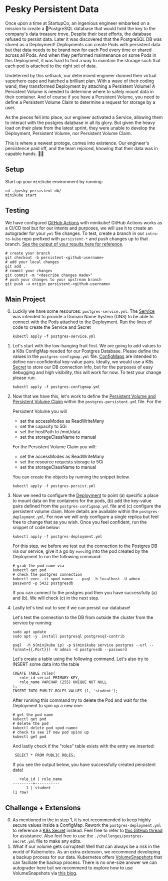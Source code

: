 # Pesky Persistent Data

Once upon a time at StartupCo, an ingenious engineer embarked on a mission to create a 🐘PostgreSQL database that would hold the key to the company's data treasure trove. Despite their best efforts, the database refused to persist data. Later it was discovered that the PostgreSQL DB was stored as a Deployment! Deployments can create Pods with persistent data but that data needs to be brand new for each Pod every time or shared across all Pods. And when they performed maintenance on some Pods in this Deployment, it was hard to find a way to maintain the storage such that each pod is attached to the right set of data.

Undeterred by this setback, our determined engineer donned their virtual superhero cape and hatched a brilliant plan. With a wave of their coding wand, they transformed Deployment by attaching a Persistent Volume! A Persistent Volume is needed to determine where to safely mount data in their container. And of course if you have a Persistent Volume, you need to define a Persistent Volume Claim to determine a request for storage by a user.

As the pieces fell into place, our engineer activated a Service, allowing them to interact with the postgres database in all its glory. But given the heavy load on their plate from the latest sprint, they were unable to develop the Deployment, Persistent Volume, nor Persistent Volume Claim.

This is where a newest protoge, comes into existence. Our engineer's persistence paid off, and the team rejoiced, knowing that their data was in capable hands. 🎉💾

## Setup

Start up your `minikube` environment by running:

```
cd ./pesky-persistent-db/
minikube start
```

## Testing

We have configured [GitHub Actions](https://github.com/features/actions) with minikube! GitHub Actions works as a CI/CD tool but for our intents and purposes, we will use it to create an autograder for your `yml` file changes. To test, create a branch in our `intro-to-kube` repo prefixed with
`persistent-*` and push changes up to that branch. [See the output of your results here for reference](https://github.com/abanuelo/intro-to-kube/actions/workflows/pesky-persistent-db.yml).

```
# create your branch
git checkout -b persistent-<github-username>
# add your local changes
git add .
# commit your changes
git commit -m "<describe changes made>"
# push your changes to your upstream branch
git push -u origin persistent-<github-username>
```

## Main Project

0. Luckily we have some resources: `postgres-service.yml`. The [Service](https://kubernetes.io/docs/concepts/services-networking/service/) was intended to provide a Domain Name System (DNS) to be able to connect with the Pods attached to the Deployment. Run the lines of code to create the Service and Secret

   ```
   kubectl apply -f postgres-service.yml
   ```

1. Let's start with the low-hanging fruit first. We are going to add values to a K8s ConfigMap needed for our Postgres Database. Please define the values in the `postgres-configmap.yml` file. [ConfigMaps](https://kubernetes.io/docs/concepts/configuration/configmap/) are intended to define non-confidential key-value pairs. Ideally, we would use a K8s [Secret](https://kubernetes.io/docs/concepts/configuration/secret/) to store our DB connection info, but for the purposes of easy debugging and high visibility, this will work for now. To test your change please run:

   ```
   kubectl apply -f postgres-configmap.yml
   ```

2. Now that we have this, let's work to define the [Persistent Volume and Persistent Volume Claim](https://kubernetes.io/docs/concepts/storage/persistent-volumes/) within the `postgres-persistent.yml` file. For the

   Persistent Volume you will

   - set the accessModes as ReadWriteMany
   - set the capacity to 5Gi
   - set the hostPath to /mnt/data
   - set the storageClassName to manual

   For the Persistent Volume Claim you will:

   - set the accessModes as ReadWriteMany
   - set the resource requests storage to 5Gi
   - set the storageClassName to manual

   You can create the objects by running the snippet below.

   ```
   kubectl apply -f postgres-persist.yml
   ```

3. Now we need to configure the [Deployment](https://kubernetes.io/docs/concepts/workloads/controllers/deployment/) to point (a) specific a place to mount data on the containers for the pods, (b) add the key-value pairs defined from the `postgres-configmap.yml` file and (c) configure the persistent volume claim. More details are available within the `postgres-deployment.yml`. For now we will only configure a single replica but feel free to change that as you wish. Once you feel confident, run the snippet of code below:

   ```
   kubectl apply -f postgres-deployment.yml
   ```

   For this step, we before we test out the connection to the Postgres DB via our service, give it a go by `exec`ing into the pod created by the Deployment to run the following command:

   ```
   # grab the pod name via
   kubectl get pod
   # check the postgres connection
   kubectl exec -it <pod name> -- psql -h localhost -U admin --password -p 5432 postgresdb
   ```

   If you can connect to the postgres pod then you have successfully (a) and (b). We will check (c) in the next step.

4. Lastly let's test out to see if we can persist our database!

   Let's test the connection to the DB from outside the cluster from the service by running:

   ```
   sudo apt update
   sudo apt -y  install postgresql postgresql-contrib

   psql  -h $(minikube ip) -p $(minikube service postgres --url --format={{.Port}}) -U admin -d postgresdb --password
   ```

   Let's create a table using the following command. Let's also try to INSERT some data into the table

   ```
   CREATE TABLE roles(
      role_id serial PRIMARY KEY,
      role_name VARCHAR (255) UNIQUE NOT NULL
   );
   INSERT INTO PUBLIC.ROLES VALUES (1, 'student');
   ```

   After running this command try to delete the Pod and wait for the Deployment to spin up a new one:

   ```
   # get the pod name
   kubectl get pod
   # delete the pod
   kubectl delete pod <pod-name>
   # check to see if new pod spins up
   kubectl get pod
   ```

   And lastly check if the "roles" table exists with the entry we inserted:

   ```
    SELECT * FROM PUBLIC.ROLES;
   ```

   If you see the output below, you have successfully created persistent data!

   ```
      role_id | role_name
   ---------+-----------
         1 | student
   (1 row)
   ```

## Challenge + Extensions

0. As mentioned in the in step 1, it is not recommended to keep highly secure values inside a ConfigMap. Rework the `postgres-deployment.yml` to reference a [K8s Secret](https://kubernetes.io/docs/concepts/configuration/secret/) instead. Feel free to refer to [this GitHub thread](https://github.com/kubernetes/kubernetes/issues/70241#issuecomment-434242145) for assistance. Also feel free to use the `./challenges/postgres-secret.yml` file to make any edits.
1. What if our volume gets corrupted! Well that can always be a risk in the world of Kubernetes. As an extra extension, we recommend developing a backup process for our data. Kubernetes offers [VolumeSnapshots](https://kubernetes.io/docs/concepts/storage/volume-snapshots/) that can faciliate the backup process. There is no one-size answer we can autograder here but we recommend to explore how to use VolumeSnapshots via [this blog](https://blog.palark.com/kubernetes-snaphots-usage/).
